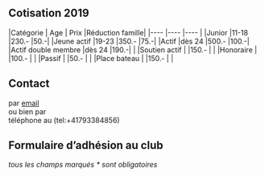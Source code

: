 ## Cotisation 2019


|Catégorie 	| Age	| Prix 	|Réduction famille|
|----		|----	|----	|
|Junior		|11-18	|230.-	|50.-|
|Jeune actif	|19-23	|350.-	|75.-|
|Actif		|dès 24	|500.-	|100.-|
|Actif double membre		|dès 24	|190.-|   |
|Soutien actif	|	|150.-	|	|
|Honoraire	|	|100.-	|	|
|Passif		|	|50.-	|	|
|Place bateau	|	|150.-	|	|


## Contact  
par [email](mailto:nicole.steiner@sneb.ch)  
ou bien par  
téléphone au (tel:+41793384856)

## Formulaire d’adhésion au club

_tous les champs marqués * sont obligatoires_


